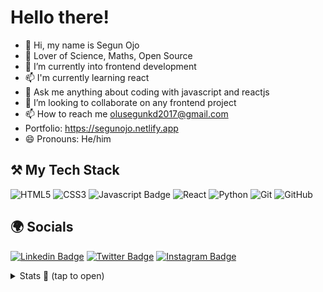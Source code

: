 # Hello there!

- 👋 Hi, my name is Segun Ojo
- 👀 Lover of Science, Maths, Open Source
- 🌱 I’m currently into frontend development
- 📫 I'm currently learning react
- 🌱 Ask me anything about coding with javascript and reactjs
- 💞️ I’m looking to collaborate on any frontend project
- 📫 How to reach me olusegunkd2017@gmail.com
- Portfolio: https://segunojo.netlify.app
- 😄 Pronouns: He/him

## ⚒ My Tech Stack
![HTML5](https://img.shields.io/badge/html5-%23E34F26.svg?style=for-the-badge&logo=html5&logoColor=white)
![CSS3](https://img.shields.io/badge/css3-%231572B6.svg?style=for-the-badge&logo=css3&logoColor=white)
![Javascript Badge](https://img.shields.io/badge/-Javascript-F0DB4F?style=for-the-badge&labelColor=F0DB4F&logo=javascript&logoColor=black) 
![React](https://img.shields.io/badge/react-%23121011.svg?style=for-the-badge&logo=react&logoColor=blue)
![Python](https://img.shields.io/badge/python-3670A0?style=for-the-badge&logo=python&logoColor=ffdd54)
![Git](https://img.shields.io/badge/git-%23F05033.svg?style=for-the-badge&logo=git&logoColor=white)
![GitHub](https://img.shields.io/badge/github-%23121011.svg?style=for-the-badge&logo=github&logoColor=white)

## 🌍 Socials 
[![Linkedin Badge](https://img.shields.io/badge/-segun0x-0e76a8?style=flat&labelColor=0e76a8&logo=linkedin&logoColor=white)](https://www.linkedin.com/in/segun0x)
[![Twitter Badge](https://img.shields.io/badge/-@segun0x-1ca0f1?style=flat&labelColor=1ca0f1&logo=twitter&logoColor=white)](https://twitter.com/segun0x) 
[![Instagram Badge](https://img.shields.io/badge/-@__segunx-e84393?style=flat&labelColor=e84393&logo=instagram&logoColor=white)](https://instagram.com/__segunx) 

<details>
  <summary>Stats 🤩 (tap to open)</summary>
  <br />
  
  <!-- <img src="https://komarev.com/ghpvc/?username=lil-dev16" alt="segun0x" />
  
  [![GitHub segun](https://img.shields.io/github/followers/lil-dev16?label=Follow%20me&style=flat)](https://github.com/lil-dev16) -->
  
  [![Segun's wakatime stats](https://github-readme-stats.vercel.app/api/wakatime?username=lildev16&layout=compact&theme=solarized-dark&hide_border=true)](https://github.com/anuraghazra/github-readme-stats)
  <!-- [![Segun's wakatime stats](https://github-readme-stats.vercel.app/api/wakatime?username=lildev16)](https://github.com/anuraghazra/github-readme-stats) -->
 
  [![Top Langs](https://github-readme-stats.vercel.app/api/top-langs/?username=lil-dev16)](https://github.com/lil-dev16/github-readme-stats)
  
  <img src="https://github-readme-stats.vercel.app/api?username=lil-dev16&show_icons=true&theme=solarized-dark&hide_border=true" alt="lil-dev16" />

  [![GitHub Streak](http://github-readme-streak-stats.herokuapp.com?user=lil-dev16&show_icons=true&theme=solarized-dark&hide_border=true&date_format=M%20j%5B%2C%20Y%5D)](https://git.io/streak-stats)
</details>

<!-- [![GitHub Streak](https://streak-stats.demolab.com/?user=lil-dev16&theme=dark)](https://git.io/streak-stats)
 
 
![Segun's GitHub stats](https://github-readme-stats.vercel.app/api?username=lil-dev16&show_icons=true&theme=radical)

[![Top Langs](https://github-readme-stats.vercel.app/api/top-langs/?username=lil-dev16)](https://github.com/lil-dev16/github-readme-stats) -->

<!-- [![willianrod's wakatime stats](https://github-readme-stats.vercel.app/api/wakatime?username=lildev16)](https://github.com/lil-dev16/github-readme-stats) -->

<!--
**lil-dev16/lil-dev16** is a ✨ _special_ ✨ repository because its `README.md` (this file) appears on your GitHub profile.

Here are some ideas to get you started:

- 🔭 I’m currently working on ...
- 🌱 I’m currently learning ...
- 👯 I’m looking to collaborate on ...
- 🤔 I’m looking for help with ...
- 💬 Ask me about ...
- 📫 How to reach me: ...
 ...
- ⚡ Fun fact: ...
-->

